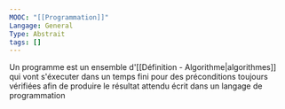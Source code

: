 ```yaml
---
MOOC: "[[Programmation]]"
Langage: General
Type: Abstrait
tags: []
---
```

Un programme est un ensemble d'[[Définition - Algorithme|algorithmes]] qui vont s'éxecuter dans un temps fini pour des préconditions toujours vérifiées afin de produire le résultat attendu écrit dans un langage de programmation